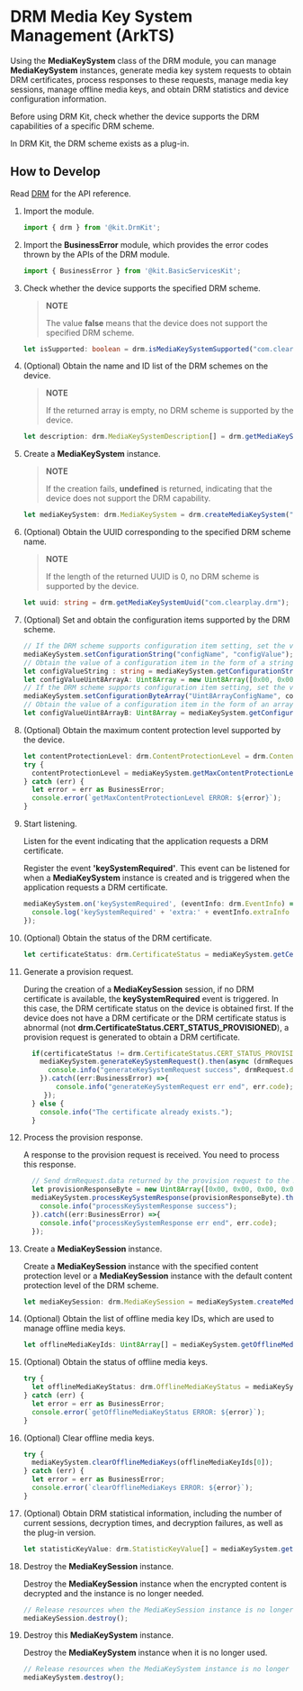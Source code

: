 # DRM Media Key System Management (ArkTS)

Using the **MediaKeySystem** class of the DRM module, you can manage **MediaKeySystem** instances, generate media key system requests to obtain DRM certificates, process responses to these requests, manage media key sessions, manage offline media keys, and obtain DRM statistics and device configuration information.

Before using DRM Kit, check whether the device supports the DRM capabilities of a specific DRM scheme.

In DRM Kit, the DRM scheme exists as a plug-in.

## How to Develop

Read [DRM](../../reference/apis-drm-kit/js-apis-drm.md) for the API reference.

1. Import the module.

    ```ts
    import { drm } from '@kit.DrmKit';
    ```

2. Import the **BusinessError** module, which provides the error codes thrown by the APIs of the DRM module.

    ```ts
    import { BusinessError } from '@kit.BasicServicesKit';
    ```

3. Check whether the device supports the specified DRM scheme.

   > **NOTE**
   >
   > The value **false** means that the device does not support the specified DRM scheme.

   ```ts
   let isSupported: boolean = drm.isMediaKeySystemSupported("com.clearplay.drm", "video/avc", drm.ContentProtectionLevel.CONTENT_PROTECTION_LEVEL_SW_CRYPTO);
   ```

4. (Optional) Obtain the name and ID list of the DRM schemes on the device.

   > **NOTE**
   >
   > If the returned array is empty, no DRM scheme is supported by the device.

   ```ts
   let description: drm.MediaKeySystemDescription[] = drm.getMediaKeySystems();
   ```

5. Create a **MediaKeySystem** instance.

   > **NOTE**
   >
   > If the creation fails, **undefined** is returned, indicating that the device does not support the DRM capability.

   ```ts
   let mediaKeySystem: drm.MediaKeySystem = drm.createMediaKeySystem("com.clearplay.drm");
   ```

6. (Optional) Obtain the UUID corresponding to the specified DRM scheme name.

   > **NOTE**
   >
   > If the length of the returned UUID is 0, no DRM scheme is supported by the device.

   ```ts
   let uuid: string = drm.getMediaKeySystemUuid("com.clearplay.drm");
   ```

7. (Optional) Set and obtain the configuration items supported by the DRM scheme.

    ```ts
    // If the DRM scheme supports configuration item setting, set the value of a configuration item of the string type supported by the DRM scheme.
    mediaKeySystem.setConfigurationString("configName", "configValue");
    // Obtain the value of a configuration item in the form of a string.
    let configValueString : string = mediaKeySystem.getConfigurationString("version");
    let configValueUint8ArrayA: Uint8Array = new Uint8Array([0x00, 0x00, 0x00, 0x00]);
    // If the DRM scheme supports configuration item setting, set the value of a configuration item of the array type supported by the DRM scheme.
    mediaKeySystem.setConfigurationByteArray("Uint8ArrayConfigName", configValueUint8ArrayA);
    // Obtain the value of a configuration item in the form of an array.
    let configValueUint8ArrayB: Uint8Array = mediaKeySystem.getConfigurationByteArray("Uint8ArrayConfigName");
    ```

8. (Optional) Obtain the maximum content protection level supported by the device.

    ```ts
    let contentProtectionLevel: drm.ContentProtectionLevel = drm.ContentProtectionLevel.CONTENT_PROTECTION_LEVEL_UNKNOWN;
    try {
      contentProtectionLevel = mediaKeySystem.getMaxContentProtectionLevel();
    } catch (err) {
      let error = err as BusinessError;
      console.error(`getMaxContentProtectionLevel ERROR: ${error}`);
    }
    ```

9. Start listening.

    Listen for the event indicating that the application requests a DRM certificate.

    Register the event **'keySystemRequired'**. This event can be listened for when a **MediaKeySystem** instance is created and is triggered when the application requests a DRM certificate.

    ```ts
    mediaKeySystem.on('keySystemRequired', (eventInfo: drm.EventInfo) => {
      console.log('keySystemRequired' + 'extra:' + eventInfo.extraInfo + ' data:' + eventInfo.info);
    });
    ```

10. (Optional) Obtain the status of the DRM certificate.

    ```ts
    let certificateStatus: drm.CertificateStatus = mediaKeySystem.getCertificateStatus();
    ```

11. Generate a provision request.

    During the creation of a **MediaKeySession** session, if no DRM certificate is available, the **keySystemRequired** event is triggered. In this case, the DRM certificate status on the device is obtained first. If the device does not have a DRM certificate or the DRM certificate status is abnormal (not **drm.CertificateStatus.CERT_STATUS_PROVISIONED**), a provision request is generated to obtain a DRM certificate.

       ```ts
         if(certificateStatus != drm.CertificateStatus.CERT_STATUS_PROVISIONED){
           mediaKeySystem.generateKeySystemRequest().then(async (drmRequest: drm.ProvisionRequest) => {
             console.info("generateKeySystemRequest success", drmRequest.data, drmRequest.defaultURL);
           }).catch((err:BusinessError) =>{
               console.info("generateKeySystemRequest err end", err.code);
            });
         } else {
           console.info("The certificate already exists.");
         }
       ```

12. Process the provision response.

    A response to the provision request is received. You need to process this response.

       ```ts
         // Send drmRequest.data returned by the provision request to the DRM certificate service through a network request to obtain a provision response and process the response.
         let provisionResponseByte = new Uint8Array([0x00, 0x00, 0x00, 0x00]);
         mediaKeySystem.processKeySystemResponse(provisionResponseByte).then(() => {
           console.info("processKeySystemResponse success");
         }).catch((err:BusinessError) =>{
           console.info("processKeySystemResponse err end", err.code);
         });
       ```

13. Create a **MediaKeySession** instance.

    Create a **MediaKeySession** instance with the specified content protection level or a **MediaKeySession** instance with the default content protection level of the DRM scheme.
     ```ts
     let mediaKeySession: drm.MediaKeySession = mediaKeySystem.createMediaKeySession();
     ```

14. (Optional) Obtain the list of offline media key IDs, which are used to manage offline media keys.

     ```ts
     let offlineMediaKeyIds: Uint8Array[] = mediaKeySystem.getOfflineMediaKeyIds();
     ```

15. (Optional) Obtain the status of offline media keys.

     ```ts
     try {
       let offlineMediaKeyStatus: drm.OfflineMediaKeyStatus = mediaKeySystem.getOfflineMediaKeyStatus(offlineMediaKeyIds[0]);
     } catch (err) {
       let error = err as BusinessError;
       console.error(`getOfflineMediaKeyStatus ERROR: ${error}`);
     }
     ```

16. (Optional) Clear offline media keys.

     ```ts
     try {
       mediaKeySystem.clearOfflineMediaKeys(offlineMediaKeyIds[0]);
     } catch (err) {
       let error = err as BusinessError;
       console.error(`clearOfflineMediaKeys ERROR: ${error}`);
     }
     ```

17. (Optional) Obtain DRM statistical information, including the number of current sessions, decryption times, and decryption failures, as well as the plug-in version.

     ```ts
     let statisticKeyValue: drm.StatisticKeyValue[] = mediaKeySystem.getStatistics();
     ```

18. Destroy the **MediaKeySession** instance.

    Destroy the **MediaKeySession** instance when the encrypted content is decrypted and the instance is no longer needed.

     ```ts
     // Release resources when the MediaKeySession instance is no longer needed.
     mediaKeySession.destroy();
     ```

19. Destroy this **MediaKeySystem** instance.

    Destroy the **MediaKeySystem** instance when it is no longer used.

     ```ts
     // Release resources when the MediaKeySystem instance is no longer needed.
     mediaKeySystem.destroy();
     ```